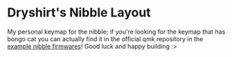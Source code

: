 # Dryshirt's Nibble Layout

My personal keymap for the nibble; if you're looking for the keymap that has bongo cat you can actually find it in the official qmk repository in the [example nibble firmwares](https://github.com/qmk/qmk_firmware/tree/master/keyboards/nullbitsco/nibble/keymaps/oled_bongocat)! Good luck and happy building :>